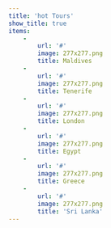 ```yaml
---
title: 'hot Tours'
show_title: true
items:
    -
        url: '#'
        image: 277x277.png
        title: Maldives
    -
        url: '#'
        image: 277x277.png
        title: Tenerife
    -
        url: '#'
        image: 277x277.png
        title: London
    -
        url: '#'
        image: 277x277.png
        title: Egypt
    -
        url: '#'
        image: 277x277.png
        title: Greece
    -
        url: '#'
        image: 277x277.png
        title: 'Sri Lanka'
---
```


